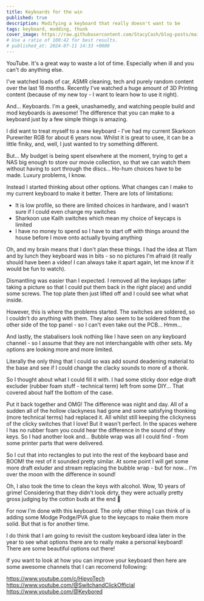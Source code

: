 ```yaml
---
title: Keyboards for the win
published: true
description: Modifying a keyboard that really doesn't want to be
tags: keyboard, modding, thunk
cover_image: https://raw.githubusercontent.com/StacyCash/blog-posts/main/general/2024/keyboard-modding/cover-image.jpg
# Use a ratio of 100:42 for best results.
# published_at: 2024-07-11 14:33 +0000
---
```


YouTube. It's a great way to waste a lot of time. Especially when ill and you can't do anything else.

I've watched loads of car, ASMR cleaning, tech and purely random content over the last 18 months. Recently I've watched a huge amount of 3D Printing content (because of my new toy - I want to learn how to use it right).

And... Keyboards. I'm a geek, unashamedly, and watching people build and mod keyboards is awesome! The difference that you can make to a keyboard just by a few simple things is amazing.

I did want to treat myself to a new keyboard - I've had my current Skarkoon Purewriter RGB for about 6 years now. Whilst it is great to usee, it can be a little finiky, and, well, I just wanted to try something different.

But... My budget is being spent elsewhere at the moment, trying to get a NAS big enough to store our movie collection, so that we can watch them without having to sort through the discs...  Ho-hum choices have to be made. Luxury problems, I know.

Instead I started thinking about other options. What changes can I make to my current keyboard to make it better. There are lots of limitations:

- It is low profile, so there are limited choices in hardware, and I wasn't sure if I could even change my switches
- Sharkoon use Kailh switches which mean my choice of keycaps is limited
- I have no money to spend so I have to start off with things around the house before I move onto actually byuing anything

Oh, and my brain means that I don't plan these things. I had the idea at 11am and by lunch they keyboard was in bits - so no pictures I'm afraid (it really should have been a video! I can always take it apart again, let me know if it would be fun to watch).

Dismantling was easier than I expected. I removed all the keykaps (after taking a picture so that I could put them back in the right place) and undid some screws. The top plate then just lifted off and I could see what what inside.

However, this is where the problems started. The switches are soldered, so I couldn't do anything with them. They also seem to be soldered from the other side of the top panel -  so I can't even take out the PCB... Hmm...

And lastly, the stabalisers look nothing like I have seen on any  keyboard channel - so I assume that they are not interchangable with other sets. My options are looking  more and more limited.

Literally the only thing that I could so was add sound deadening material to the base and see if I could change the clacky sounds to more of a thonk.

So I thought about what I could fill it with. I had some sticky door edge draft excluder (rubber foam stuff - technical term) left from some DIY... That covered about half the bottom of the case.

Put it back together and OMG! The difference was night and day. All of a sudden all of the hollow clackyness had gone and some satisfying thonking (more technical terms) had replaced it. All whilst still keeping the clickyness of the clicky switches that I love! But it wasn't perfect. In the spaces wehere I has no rubber foam you could hear the difference in the sound of they keys. So I had another look and... Bubble wrap was all I could find - from some printer parts that were delivered.

So I cut that into rectangles to put into the rest of the keyboard base and BOOM! the rest of it sounded pretty similar. At some point I will get some more draft exluder and stream replacing the bubble wrap - but for now... I'm over the moon with the difference in sound!

Oh, I also took the time to clean the keys with alcohol. Wow, 10 years of grime! Considering that they didn't look dirty, they were actually pretty gross judging by the cotton buds at the end 🫣

For now I'm done with this keyboard. The only other thing I can think of is adding some Modge Podge/PVA glue to the keycaps to make them more solid. But that is for another time.

I do think that I am going to revisit the custom keyboard idea later in the year to see what options there are to really make a personal keyboard! There are some beautiful options out there!

If you want to look at how you can improve your keyboard then here are some awesome channels that I can recomend following:

https://www.youtube.com/c/HipyoTech
https://www.youtube.com/@SwitchandClickOfficial
https://www.youtube.com/@Keybored